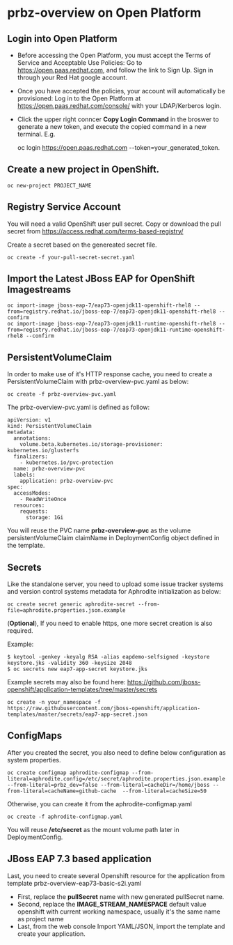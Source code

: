 # prbz-overview on Open Platform

## Login into Open Platform
* Before accessing the Open Platform, you must accept the Terms of Service and Acceptable Use Policies:
  Go to https://open.paas.redhat.com, and follow the link to Sign Up.
  Sign in through your Red Hat google account.
* Once you have accepted the policies, your account will automatically be provisioned:
  Log in to the Open Platform at https://open.paas.redhat.com/console/ with your LDAP/Kerberos login.
* Click the upper right conncer **Copy Login Command** in the broswer to generate a new token, and execute the copied command in a new terminal. E.g.

    oc login https://open.paas.redhat.com --token=your_generated_token.

## Create a new project in OpenShift.
    oc new-project PROJECT_NAME

## Registry Service Account
You will need a valid OpenShift user pull secret. Copy or download the pull secret from https://access.redhat.com/terms-based-registry/

Create a secret based on the genereated secret file.

    oc create -f your-pull-secret-secret.yaml
    
## Import the Latest JBoss EAP for OpenShift Imagestreams

    oc import-image jboss-eap-7/eap73-openjdk11-openshift-rhel8 --from=registry.redhat.io/jboss-eap-7/eap73-openjdk11-openshift-rhel8 --confirm
    oc import-image jboss-eap-7/eap73-openjdk11-runtime-openshift-rhel8 --from=registry.redhat.io/jboss-eap-7/eap73-openjdk11-runtime-openshift-rhel8 --confirm

## PersistentVolumeClaim

In order to make use of it's HTTP response cache, you need to create a PersistentVolumeClaim with prbz-overview-pvc.yaml as below:

    oc create -f prbz-overview-pvc.yaml 

The prbz-overview-pvc.yaml is defined as follow:
   

    apiVersion: v1
    kind: PersistentVolumeClaim
    metadata:
      annotations:
        volume.beta.kubernetes.io/storage-provisioner: kubernetes.io/glusterfs
      finalizers:
        - kubernetes.io/pvc-protection
      name: prbz-overview-pvc
      labels:
        application: prbz-overview-pvc
    spec:
      accessModes:
        - ReadWriteOnce
      resources:
        requests:
          storage: 1Gi
          
You will reuse the PVC name **prbz-overview-pvc** as the volume persistentVolumeClaim claimName in DeploymentConfig object defined in the template.

## Secrets
Like the standalone server, you need to upload some issue tracker systems and version control systems metadata for Aphrodite initialization as below:

    oc create secret generic aphrodite-secret --from-file=aphrodite.properties.json.example
    
(**Optional**), If you need to enable https, one more secret creation is also required.

Example:

    $ keytool -genkey -keyalg RSA -alias eapdemo-selfsigned -keystore keystore.jks -validity 360 -keysize 2048
    $ oc secrets new eap7-app-secret keystore.jks
 
Example secrets may also be found here: https://github.com/jboss-openshift/application-templates/tree/master/secrets

    oc create -n your_namespace -f https://raw.githubusercontent.com/jboss-openshift/application-templates/master/secrets/eap7-app-secret.json

## ConfigMaps
After you created the secret, you also need to define below configuration as system properties.

    oc create configmap aphrodite-configmap --from-literal=aphrodite.config=/etc/secret/aphrodite.properties.json.example --from-literal=prbz_dev=false --from-literal=cacheDir=/home/jboss --from-literal=cacheName=github-cache  --from-literal=cacheSize=50

Otherwise, you can create it from the aphrodite-configmap.yaml

    oc create -f aphrodite-configmap.yaml

You will reuse **/etc/secret** as the mount volume path later in DeploymentConfig.

## JBoss EAP 7.3 based application
Last, you need to create several Openshift resource for the application from template prbz-overview-eap73-basic-s2i.yaml

* First, replace the **pullSecret** name with new generated pullSecret name.
* Second, replace the **IMAGE_STREAM_NAMESPACE** default value openshift with current working namespace, usually it's the same name as project name
* Last, from the web console Import YAML/JSON, import the template and create your application.
